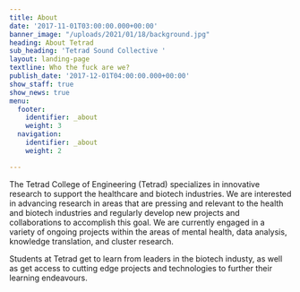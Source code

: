 ```yaml
---
title: About
date: '2017-11-01T03:00:00.000+00:00'
banner_image: "/uploads/2021/01/18/background.jpg"
heading: About Tetrad
sub_heading: 'Tetrad Sound Collective '
layout: landing-page
textline: Who the fuck are we?
publish_date: '2017-12-01T04:00:00.000+00:00'
show_staff: true
show_news: true
menu:
  footer:
    identifier: _about
    weight: 3
  navigation:
    identifier: _about
    weight: 2

---
```

The Tetrad College of Engineering (Tetrad) specializes in innovative research to support the healthcare and biotech industries. We are interested in advancing research in areas that are pressing and relevant to the health and biotech industries and regularly develop new projects and collaborations to accomplish this goal. We are currently engaged in a variety of ongoing projects within the areas of mental health, data analysis, knowledge translation, and cluster research.

Students at Tetrad get to learn from leaders in the biotech industy, as well as get access to cutting edge projects and technologies to further their learning endeavours.